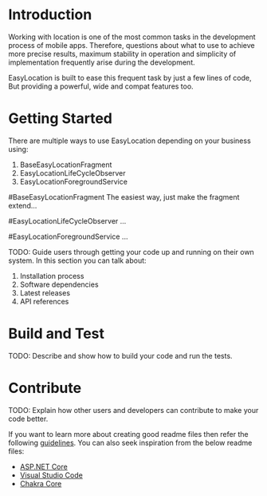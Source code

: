 # Introduction 
Working with location is one of the most common tasks in the development process of mobile apps.
Therefore, questions about what to use to achieve more precise results, maximum stability in operation and 
simplicity of implementation frequently arise during the development.

EasyLocation is built to ease this frequent task by just a few lines of code, But providing a powerful, wide and compat features too.

# Getting Started
There are multiple ways to use EasyLocation depending on your business using:
1.  BaseEasyLocationFragment
2.  EasyLocationLifeCycleObserver
3.  EasyLocationForegroundService

#BaseEasyLocationFragment
    The easiest way, just make the fragment extend...

#EasyLocationLifeCycleObserver
    ...

#EasyLocationForegroundService
    ...



TODO: Guide users through getting your code up and running on their own system. In this section you can talk about:
1.	Installation process
2.	Software dependencies
3.	Latest releases
4.	API references

# Build and Test
TODO: Describe and show how to build your code and run the tests. 

# Contribute
TODO: Explain how other users and developers can contribute to make your code better. 

If you want to learn more about creating good readme files then refer the following [guidelines](https://docs.microsoft.com/en-us/azure/devops/repos/git/create-a-readme?view=azure-devops). You can also seek inspiration from the below readme files:
- [ASP.NET Core](https://github.com/aspnet/Home)
- [Visual Studio Code](https://github.com/Microsoft/vscode)
- [Chakra Core](https://github.com/Microsoft/ChakraCore)
